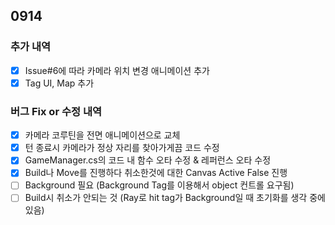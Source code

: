 ## 0914

### 추가 내역

- [x] Issue#6에 따라 카메라 위치 변경 애니메이션 추가
- [x] Tag UI, Map 추가

### 버그 Fix or 수정 내역

- [x] 카메라 코루틴을 전면 애니메이션으로 교체
- [x] 턴 종료시 카메라가 정상 자리를 찾아가게끔 코드 수정
- [x] GameManager.cs의 코드 내 함수 오타 수정 & 레퍼런스 오타 수정
- [x] Build나 Move를 진행하다 취소한것에 대한 Canvas Active False 진행
- [ ] Background 필요 (Background Tag를 이용해서 object 컨트롤 요구됨)
- [ ] Build시 취소가 안되는 것 (Ray로 hit tag가 Background일 때 초기화를 생각 중에 있음)
